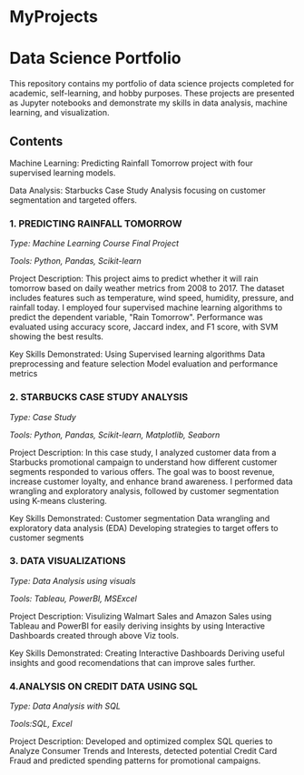 # MyProjects
# Data Science Portfolio
This repository contains my portfolio of data science projects completed for academic, self-learning, and hobby purposes. These projects are presented as Jupyter notebooks and demonstrate my skills in data analysis, machine learning, and visualization.

## Contents

Machine Learning: Predicting Rainfall Tomorrow project with four supervised learning models.

Data Analysis: Starbucks Case Study Analysis focusing on customer segmentation and targeted offers.


### 1. PREDICTING RAINFALL TOMORROW

*Type: Machine Learning Course Final Project*

*Tools: Python, Pandas, Scikit-learn*

Project Description:
This project aims to predict whether it will rain tomorrow based on daily weather metrics from 2008 to 2017. The dataset includes features such as temperature, wind speed, humidity, pressure, and rainfall today. I employed four supervised machine learning algorithms to predict the dependent variable, "Rain Tomorrow". Performance was evaluated using accuracy score, Jaccard index, and F1 score, with SVM showing the best results.

Key Skills Demonstrated:
Using Supervised learning algorithms
Data preprocessing and feature selection
Model evaluation and performance metrics




### 2. STARBUCKS CASE STUDY ANALYSIS

*Type: Case Study*

*Tools: Python, Pandas, Scikit-learn, Matplotlib, Seaborn*

Project Description:
In this case study, I analyzed customer data from a Starbucks promotional campaign to understand how different customer segments responded to various offers. The goal was to boost revenue, increase customer loyalty, and enhance brand awareness. I performed data wrangling and exploratory analysis, followed by customer segmentation using K-means clustering.

Key Skills Demonstrated:
Customer segmentation
Data wrangling and exploratory data analysis (EDA)
Developing strategies to target offers to customer segments



### 3. DATA VISUALIZATIONS 

*Type: Data Analysis using visuals*

*Tools: Tableau, PowerBI, MSExcel*

Project Description: 
Visulizing Walmart Sales and Amazon Sales using Tableau and PowerBI for easily deriving insights by using Interactive Dashboards created through above Viz tools.

Key Skills Demonstrated:
Creating Interactive Dashboards
Deriving useful insights and good recomendations that can improve sales further.

### 4.ANALYSIS ON CREDIT DATA USING SQL 

*Type: Data Analysis with SQL*

*Tools:SQL, Excel*

Project Description:
Developed and optimized complex SQL queries to Analyze Consumer Trends and Interests, detected potential Credit Card Fraud and predicted spending patterns for promotional campaigns.


